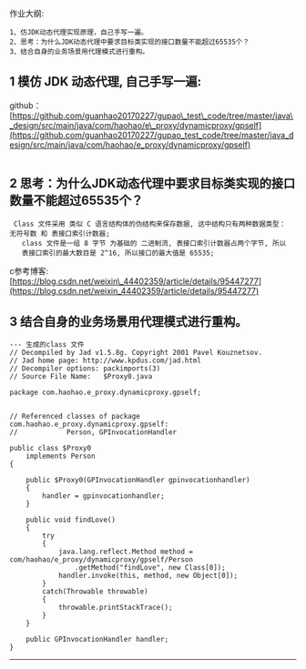 作业大纲:

```
1、仿JDK动态代理实现原理，自己手写一遍。
2、思考：为什么JDK动态代理中要求目标类实现的接口数量不能超过65535个？
3、结合自身的业务场景用代理模式进行重构。
```

## 1 模仿 JDK 动态代理, 自己手写一遍:

github： [https://github.com/guanhao20170227/gupao\_test\_code/tree/master/java\_design/src/main/java/com/haohao/e\_proxy/dynamicproxy/gpself](https://github.com/guanhao20170227/gupao_test_code/tree/master/java_design/src/main/java/com/haohao/e_proxy/dynamicproxy/gpself)

```

```

## 2 思考：为什么JDK动态代理中要求目标类实现的接口数量不能超过65535个？

```
 Class 文件采用 类似 C 语言结构体的伪结构来保存数据, 这中结构只有两种数据类型： 无符号数 和 表接口索引计数器;
   class 文件是一组 8 字节 为基础的 二进制流, 表接口索引计数器占两个字节, 所以
   表接口索引的最大数目是 2^16, 所以接口的最大值是 65535;
```

c参考博客:  [https://blog.csdn.net/weixin\_44402359/article/details/95447277](https://blog.csdn.net/weixin_44402359/article/details/95447277)

## 3 结合自身的业务场景用代理模式进行重构。

```
--- 生成的class 文件
// Decompiled by Jad v1.5.8g. Copyright 2001 Pavel Kouznetsov.
// Jad home page: http://www.kpdus.com/jad.html
// Decompiler options: packimports(3) 
// Source File Name:   $Proxy0.java

package com.haohao.e_proxy.dynamicproxy.gpself;


// Referenced classes of package com.haohao.e_proxy.dynamicproxy.gpself:
//            Person, GPInvocationHandler

public class $Proxy0
    implements Person
{

    public $Proxy0(GPInvocationHandler gpinvocationhandler)
    {
        handler = gpinvocationhandler;
    }

    public void findLove()
    {
        try
        {
            java.lang.reflect.Method method = com/haohao/e_proxy/dynamicproxy/gpself/Person
                .getMethod("findLove", new Class[0]);
            handler.invoke(this, method, new Object[0]);
        }
        catch(Throwable throwable)
        {
            throwable.printStackTrace();
        }
    }

    public GPInvocationHandler handler;
}
```

---



